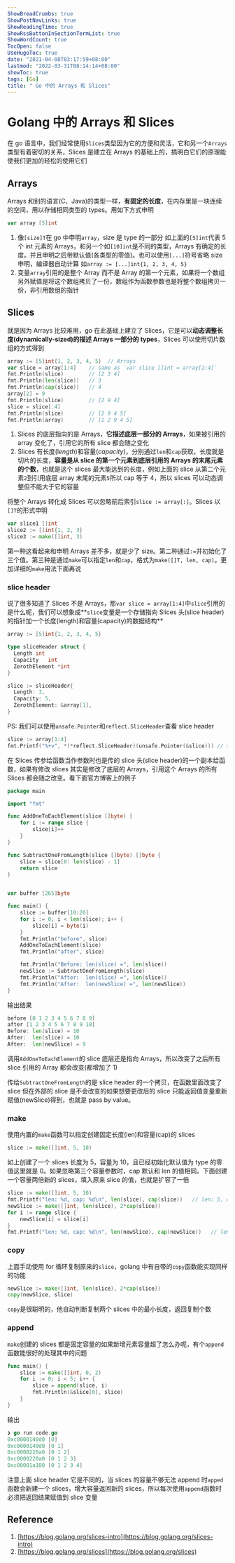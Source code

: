 ```yaml
---
ShowBreadCrumbs: true
ShowPostNavLinks: true
ShowReadingTime: true
ShowRssButtonInSectionTermList: true
ShowWordCount: true
TocOpen: false
UseHugoToc: true
date: "2021-04-08T03:17:59+08:00"
lastmod: "2022-03-31T08:14:14+08:00"
showToc: true
tags: [Go]
title: " Go 中的 Arrays 和 Slices"
---
```


# Golang 中的 Arrays 和 Slices

在 go 语言中，我们经常使用`Slices`类型因为它的方便和灵活，它和另一个`Arrays`类型有着密切的关系，Slices 是建立在 Arrays 的基础上的，搞明白它们的原理能使我们更加的轻松的使用它们

## Arrays

Arrays 和别的语言(C、Java)的类型一样，**有固定的长度**，在内存里是一块连续的空间，用以存储相同类型的 types。用如下方式申明

```go
var array [5]int
```

1. 像`[size]T`在 go 中申明`array`，size 是 type 的一部分 如上面的`[5]int`代表 5 个 int 元素的 Arrays，和另一个如`[10]int`是不同的类型，Arrays 有确定的长度。并且申明之后带默认值(各类型的零值)。也可以使用`[...]`符号省略 size 申明，编译器自动计算 如`array := [...]int{1, 2, 3, 4, 5}`
2. 变量`array`引用的是整个 Array 而不是 Array 的第一个元素，如果将一个数组另外赋值是将这个数组拷贝了一份，数组作为函数参数也是将整个数组拷贝一份，非引用数组的指针

## Slices

就是因为 Arrays 比较难用，go 在此基础上建立了 Slices，它是可以**动态调整长度(dynamically-sized)的描述 Arrays 一部分的 types**，Slices 可以使用切片数组的方式得到

```go
array := [5]int{1, 2, 3, 4, 5}  // Arrays
var slice = array[1:4]    // same as `var slice []int = array[1:4]`
fmt.Println(slice)        // [2 3 4]
fmt.Println(len(slice))   // 3
fmt.Println(cap(slice))   // 4
array[2] = 9
fmt.Println(slice)        // [2 9 4]
slice = slice[:4]
fmt.Println(slice)        // [2 9 4 5]
fmt.Println(array)        // [1 2 9 4 5]
```

1. Slices 的底层指向的是 Arrays，**它描述底层一部分的 Arrays**，如果被引用的 array 变化了，引用它的所有 slice 都会随之变化
2. Slices 有长度(l*ength*)和容量(_capacity_)，分别通过`len`和`cap`获取，长度就是切片的长度，**容量是从 slice 的第一个元素到底层引用的 Arrays 的末尾元素的个数**，也就是这个 slices 最大能达到的长度，例如上面的 slice 从第二个元素`2`到引用底层 array 末尾的元素`5`所以 cap 等于 4，所以 slices 可以动态调整但不能大于它的容量

将整个 Arrays 转化成 Slices 可以忽略前后索引`slice := array[:]`。Slices 以`[]T`的形式申明

```go
var slice1 []int
slice2 := []int{1, 2, 3}
slice3 := make([]int, 3)
```

第一种这看起来和申明 Arrays 差不多，就是少了 size。第二种通过`:=`并初始化了三个值。第三种是通过`make`可以指定`len`和`cap`，格式为`make([]T, len, cap)`。更加详细的`make`用法下面再说

### slice header

说了很多知道了 Slices 不是 Arrays，那`var slice = array[1:4]`中`slice`引用的是什么呢，我们可以想象成**`slice`变量是一个存储指向 Slices 头(slice header)的指针加一个长度(length)和容量(capacity)的数据结构**

```go
array := [5]int{1, 2, 3, 4, 5}

type sliceHeader struct {
  Length int
  Capacity   int
  ZerothElement *int
}

slice := sliceHeader{
  Length: 3,
  Capacity: 5,
  ZerothElement: &array[1],
}
```

PS: 我们可以使用`unsafe.Pointer`和`reflect.SliceHeader`查看 slice header

```go
slice := array[1:4]
fmt.Printf("%+v", *(*reflect.SliceHeader)(unsafe.Pointer(&slice))) // {Data:824634355504 Len:3 Cap:4}
```

在 Slices 传参给函数当作参数时也是传的 slice 头(slice header)的一个副本给函数，如果有修改 slices 其实是修改了底层的 Arrays，引用这个 Arrays 的所有 Slices 都会随之改变。看下面官方博客上的例子

```go
package main

import "fmt"

func AddOneToEachElement(slice []byte) {
	for i := range slice {
		slice[i]++
	}
}

func SubtractOneFromLength(slice []byte) []byte {
	slice = slice[0: len(slice) - 1]
	return slice
}


var buffer [265]byte

func main() {
	slice := buffer[10:20]
	for i := 0; i < len(slice); i++ {
		slice[i] = byte(i)
	}
	fmt.Println("before", slice)
	AddOneToEachElement(slice)
	fmt.Println("after", slice)

	fmt.Println("Before: len(slice) =", len(slice))
	newSlice := SubtractOneFromLength(slice)
	fmt.Println("After:  len(slice) =", len(slice))
	fmt.Println("After:  len(newSlice) =", len(newSlice))
}
```

输出结果

```go
before [0 1 2 3 4 5 6 7 8 9]
after [1 2 3 4 5 6 7 8 9 10]
Before: len(slice) = 10
After:  len(slice) = 10
After:  len(newSlice) = 9
```

调用`AddOneToEachElement`的 slice 底层还是指向 Arrays，所以改变了之后所有 slice 引用的 Array 都会改变(都增加了 1)

传给`SubtractOneFromLength`的是 slice header 的一个拷贝，在函数里面改变了 slice 但在外部的 slice 是不会改变的如果想要更改后的 slice 只能返回值变量重新赋值(newSlice)得到，也就是 pass by value。

### make

使用内置的`make`函数可以指定创建固定长度(len)和容量(cap)的 slices

```go
slice := make([]int, 5, 10)
```

如上创建了一个 slices 长度为 5，容量为 10，且已经初始化默认值为 type 的零值这里就是 0。如果忽略第三个容量参数时，cap 默认和 len 的值相同。下面创建一个容量两倍新的 slices，填入原来 slice 的值，也就是扩容了一倍

```go
slice := make([]int, 5, 10)
fmt.Printf("len: %d, cap: %d\n", len(slice), cap(slice))   // len: 5, cap: 10
newSlice := make([]int, len(slice), 2*cap(slice))
for i := range slice {
	newSlice[i] = slice[i]
}
fmt.Printf("len: %d, cap: %d\n", len(newSlice), cap(newSlice))   // len: 5, cap: 20
```

### copy

上面手动使用 for 循环复制原来的`slice`，golang 中有自带的`copy`函数能实现同样的功能

```go
newSlice := make([]int, len(slice), 2*cap(slice))
copy(newSlice, slice)
```

`copy`是很聪明的，他自动判断复制两个 slices 中的最小长度，返回复制个数

### append

`make`创建的 slices 都是固定容量的如果新增元素容量超了怎么办呢，有个`append`函数能很好的处理其中的问题

```go
func main() {
	slice := make([]int, 0, 2)
	for i := 0; i < 5; i++ {
		slice = append(slice, i)
		fmt.Println(&slice[0], slice)
	}
}
```

输出

```go
❯ go run code.go
0xc0000140d0 [0]
0xc0000140d0 [0 1]
0xc0000220a0 [0 1 2]
0xc0000220a0 [0 1 2 3]
0xc00001a100 [0 1 2 3 4]
```

注意上面 slice header 它是不同的，当 slices 的容量不够无法 append 时`apped`函数会新建一个 slices，增大容量返回新的 slices，所以每次使用`append`函数时必须把返回结果赋值到 slice 变量

## Reference

1. [https://blog.golang.org/slices-intro](https://blog.golang.org/slices-intro)
2. [https://blog.golang.org/slices](https://blog.golang.org/slices)
